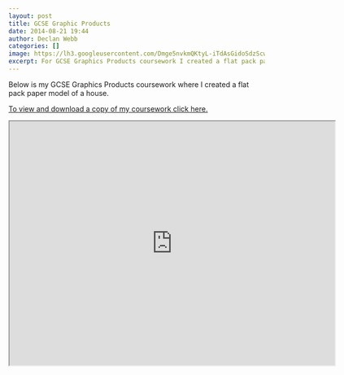 ```yaml
---
layout: post
title: GCSE Graphic Products
date: 2014-08-21 19:44
author: Declan Webb
categories: []
image: https://lh3.googleusercontent.com/Dmge5nvkmQKtyL-iTdAsGidoSdzScweckjo9j5ZrZ4I0TlDHjHUmK2kx7_am0tRGOF6D9RLhsneJ7Y9g84S_U8sN-z3EjIt1w4hOG2odTrBVh9eNLyaTE00jb5HvcNasYk_UKBIX3ADTvuFowepCfyRbMif3XUYZyXrgO8beNAFLT1A4C9NjmgtmTUy8P8yeR4kR-lfcrwWQU_2QDViJrB9C6b4KqSS4biNVF-D_n2LecQOfansDxiXD8o0J0K1QA7P8z7Lav8yHjqj0WABeLLWyMIcJ-n27cLC9W7NlkkBAQJBPU15wKgPOWR4X2S_djqvifpg_TsRq5f32ysuUCdFAbxORTdvNdqNzQO7agyW4Z7W2glfSVobvm8RKsNMNSyAvNXnveXQQ94hzF6IntINrsGKEv-iCusat8hOTh_ErVu2LMhURu6401DdHJH0Ld8fRbzoET4sB9bqz0kqNKqFt2SzZXl-zYVo4Tkp6Uao0DH9wV154oZmXvmTMXYa5ui0IEv0B0iyI-cQ60ebCWfNKJxZO9J8wIf5M-4KV9S1WxwimJH3xYFzoWl6GIY30VQ6KGFfLXbXJYJ3RxiBu8oIIlbxalCHxSoXFV7YsIqHdnj1wlf0aOQ=w305-h229-no
excerpt: For GCSE Graphics Products coursework I created a flat pack paper model of a house.
---
```

Below is my GCSE Graphics Products coursework where I created a flat pack paper model of a house.

<a href="https://drive.google.com/file/d/0B8DmHQsoX0WjbDFoU1hSbmstWms/view?usp=sharing" target="_blank">To view and download a copy of my coursework click here.</a>

<iframe src="https://drive.google.com/file/d/0B8DmHQsoX0WjbDFoU1hSbmstWms/preview" width="640" height="480"></iframe>

